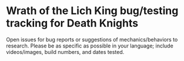 # Wrath of the Lich King bug/testing tracking for Death Knights

Open issues for bug reports or suggestions of mechanics/behaviors to research.  Please be as specific as possible in your language; include videos/images, build numbers, and dates tested.

